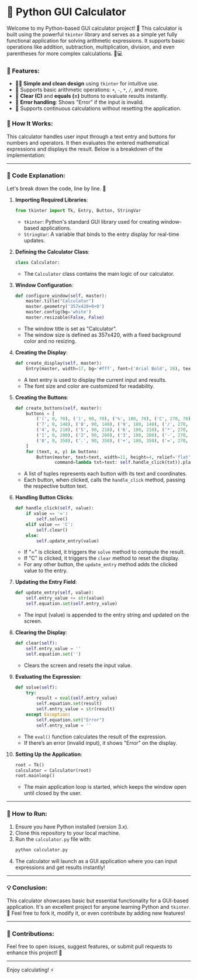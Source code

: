 # 🧮 Python GUI Calculator

Welcome to my Python-based GUI calculator project! 🎉 This calculator is built using the powerful `tkinter` library and serves as a simple yet fully functional application for solving arithmetic expressions. It supports basic operations like addition, subtraction, multiplication, division, and even parentheses for more complex calculations. 🤖💻

### 🚀 Features:
- 🧑‍💻 **Simple and clean design** using `tkinter` for intuitive use.
- 🔢 Supports basic arithmetic operations: `+`, `-`, `*`, `/`, and more.
- 🧹 **Clear (C)** and **equals (=)** buttons to evaluate results instantly.
- 🧠 **Error handling**: Shows "Error" if the input is invalid.
- 🔄 Supports continuous calculations without resetting the application.

### 🔧 How It Works:
This calculator handles user input through a text entry and buttons for numbers and operators. It then evaluates the entered mathematical expressions and displays the result. Below is a breakdown of the implementation:

---

### 📝 Code Explanation:

Let's break down the code, line by line. 📜

1. **Importing Required Libraries**:
   ```python
   from tkinter import Tk, Entry, Button, StringVar
   ```
   - `tkinter`: Python's standard GUI library used for creating window-based applications.
   - `StringVar`: A variable that binds to the entry display for real-time updates.

2. **Defining the Calculator Class**:
   ```python
   class Calculator:
   ```
   - The `Calculator` class contains the main logic of our calculator.

3. **Window Configuration**:
   ```python
   def configure_window(self, master):
       master.title("Calculator")
       master.geometry('357x420+0+0')
       master.config(bg='white')
       master.resizable(False, False)
   ```
   - The window title is set as "Calculator".
   - The window size is defined as 357x420, with a fixed background color and no resizing.

4. **Creating the Display**:
   ```python
   def create_display(self, master):
       Entry(master, width=17, bg='#fff', font=('Arial Bold', 28), textvariable=self.equation).place(x=0, y=0)
   ```
   - A text entry is used to display the current input and results.
   - The font size and color are customized for readability.

5. **Creating the Buttons**:
   ```python
   def create_buttons(self, master):
       buttons = [
           ('(', 0, 70), (')', 90, 70), ('%', 180, 70), ('C', 270, 70),
           ('7', 0, 140), ('8', 90, 140), ('9', 180, 140), ('/', 270, 140),
           ('4', 0, 210), ('5', 90, 210), ('6', 180, 210), ('*', 270, 210),
           ('1', 0, 280), ('2', 90, 280), ('3', 180, 280), ('-', 270, 280),
           ('0', 0, 350), ('.', 90, 350), ('+', 180, 350), ('=', 270, 350)
       ]
       for (text, x, y) in buttons:
           Button(master, text=text, width=11, height=4, relief='flat', bg='white',
                  command=lambda txt=text: self.handle_click(txt)).place(x=x, y=y)
   ```
   - A list of tuples represents each button with its text and coordinates.
   - Each button, when clicked, calls the `handle_click` method, passing the respective button text.

6. **Handling Button Clicks**:
   ```python
   def handle_click(self, value):
       if value == '=':
           self.solve()
       elif value == 'C':
           self.clear()
       else:
           self.update_entry(value)
   ```
   - If "=" is clicked, it triggers the `solve` method to compute the result.
   - If "C" is clicked, it triggers the `clear` method to reset the display.
   - For any other button, the `update_entry` method adds the clicked value to the entry.

7. **Updating the Entry Field**:
   ```python
   def update_entry(self, value):
       self.entry_value += str(value)
       self.equation.set(self.entry_value)
   ```
   - The input (value) is appended to the entry string and updated on the screen.

8. **Clearing the Display**:
   ```python
   def clear(self):
       self.entry_value = ''
       self.equation.set('')
   ```
   - Clears the screen and resets the input value.

9. **Evaluating the Expression**:
   ```python
   def solve(self):
       try:
           result = eval(self.entry_value)
           self.equation.set(result)
           self.entry_value = str(result)
       except Exception:
           self.equation.set("Error")
           self.entry_value = ''
   ```
   - The `eval()` function calculates the result of the expression.
   - If there’s an error (invalid input), it shows "Error" on the display.

10. **Setting Up the Application**:
    ```python
    root = Tk()
    calculator = Calculator(root)
    root.mainloop()
    ```
    - The main application loop is started, which keeps the window open until closed by the user.

---

### 🔄 How to Run:
1. Ensure you have Python installed (version 3.x).
2. Clone this repository to your local machine.
3. Run the `calculator.py` file with:
   ```bash
   python calculator.py
   ```
4. The calculator will launch as a GUI application where you can input expressions and get results instantly!

---

### 💡 Conclusion:
This calculator showcases basic but essential functionality for a GUI-based application. It's an excellent project for anyone learning Python and `tkinter`. 🚀 Feel free to fork it, modify it, or even contribute by adding new features!

---

### 📍 Contributions:
Feel free to open issues, suggest features, or submit pull requests to enhance this project! 🌱

---

Enjoy calculating! ⚡
